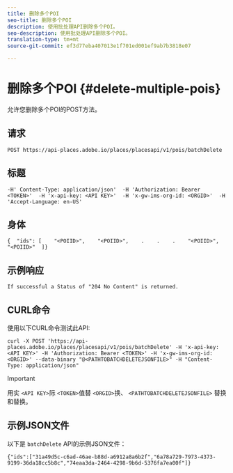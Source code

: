 ```yaml
---
title: 删除多个POI
seo-title: 删除多个POI
description: 使用批处理API删除多个POI。
seo-description: 使用批处理API删除多个POI。
translation-type: tm+mt
source-git-commit: ef3d77eba407013e1f701ed001ef9ab7b3818e07

---
```




# 删除多个POI {#delete-multiple-pois}

允许您删除多个POI的POST方法。

## 请求

```text
POST https://api-places.adobe.io/places/placesapi/v1/pois/batchDelete
```

## 标题

```text
-H' Content-Type: application/json'  -H 'Authorization: Bearer <TOKEN>'  -H 'x-api-key: <API KEY>'  -H 'x-gw-ims-org-id: <ORGID>'  -H 'Accept-Language: en-US'
```

## 身体

```text
{  "ids": [    "<POIID>",    "<POIID>",    .    .    .    "<POIID>",    "<POIID>"  ]}
```

## 示例响应

```text
If successful a Status of "204 No Content" is returned.
```

## CURL命令

使用以下CURL命令测试此API:

```text
curl -X POST 'https://api-places.adobe.io/places/placesapi/v1/pois/batchDelete' -H 'x-api-key: <API KEY>' -H 'Authorization: Bearer <TOKEN>' -H 'x-gw-ims-org-id: <ORGID>' --data-binary "@<PATHTOBATCHDELETEJSONFILE>" -H "Content-Type: application/json"
```

>[!IMPORTANT]
>
>用实 `<API KEY>`际 `<TOKEN>`值替 `<ORGID>`换、 `<PATHTOBATCHDELETEJSONFILE>` 替换和替换。

## 示例JSON文件

以下是 `batchDelete` API的示例JSON文件：

```text
{​"ids":["31a49d5c-c6ad-46ae-b88d-a6912a8a6b2f","6a78a729-7973-4373-9199-36da18cc5b8c","74eaa3da-2464-4298-9b6d-5376fa7ea00f"]​}
```

